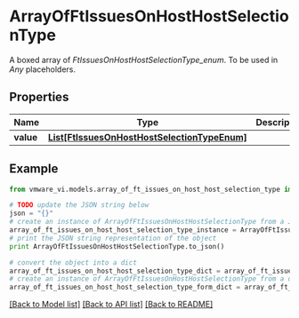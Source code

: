 # ArrayOfFtIssuesOnHostHostSelectionType

A boxed array of *FtIssuesOnHostHostSelectionType_enum*. To be used in *Any* placeholders. 

## Properties
Name | Type | Description | Notes
------------ | ------------- | ------------- | -------------
**value** | [**List[FtIssuesOnHostHostSelectionTypeEnum]**](FtIssuesOnHostHostSelectionTypeEnum.md) |  | 

## Example

```python
from vmware_vi.models.array_of_ft_issues_on_host_host_selection_type import ArrayOfFtIssuesOnHostHostSelectionType

# TODO update the JSON string below
json = "{}"
# create an instance of ArrayOfFtIssuesOnHostHostSelectionType from a JSON string
array_of_ft_issues_on_host_host_selection_type_instance = ArrayOfFtIssuesOnHostHostSelectionType.from_json(json)
# print the JSON string representation of the object
print ArrayOfFtIssuesOnHostHostSelectionType.to_json()

# convert the object into a dict
array_of_ft_issues_on_host_host_selection_type_dict = array_of_ft_issues_on_host_host_selection_type_instance.to_dict()
# create an instance of ArrayOfFtIssuesOnHostHostSelectionType from a dict
array_of_ft_issues_on_host_host_selection_type_form_dict = array_of_ft_issues_on_host_host_selection_type.from_dict(array_of_ft_issues_on_host_host_selection_type_dict)
```
[[Back to Model list]](../README.md#documentation-for-models) [[Back to API list]](../README.md#documentation-for-api-endpoints) [[Back to README]](../README.md)


